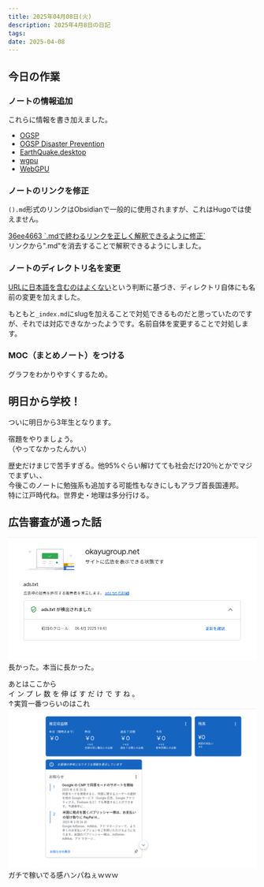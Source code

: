```yaml
---
title: 2025年04月08日(火)
description: 2025年4月8日の日記
tags:
date: 2025-04-08
---
```

## 今日の作業
### ノートの情報追加
これらに情報を書き加えました。
- [OGSP](../../../okayugroup/OGSP/OGSP.md)
- [OGSP Disaster Prevention](../../okayugroup/OGSP/previous/disaster-prevention/OGSP%20Disaster%20Prevention.md)
- [EarthQuake.desktop](../../okayugroup/OGSP/previous/EarthQuake/EarthQuake.desktop.md)
- [wgpu](../../../develop/Knowledge/libs/wgpu/wgpu.md)
- [WebGPU](../../../develop/Knowledge/platform/graphics/webgpu/WebGPU.md)
### ノートのリンクを修正
`().md`形式のリンクはObsidianで一般的に使用されますが、これはHugoでは使えません。

[36ee4663 \`.mdで終わるリンクを正しく解釈できるように修正\`](https://github.com/yossy4411/note-web/commit/36ee46632d30d1d4646115c926659c293c3c9add#diff-f7b06ddbef6db89a3316207be1370aed4471163e87284b63aad6d51f59f1e45e)  
リンクから".md"を消去することで解釈できるようにしました。
### ノートのディレクトリ名を変更
[URLに日本語を含むのはよくない](2025-04-07.md#ノートの整理)という判断に基づき、ディレクトリ自体にも名前の変更を加えました。

もともと`_index.md`にslugを加えることで対処できるものだと思っていたのですが、それでは対応できなかったようです。名前自体を変更することで対処します。
### MOC（まとめノート）をつける
グラフをわかりやすくするため。
## 明日から学校！
ついに明日から3年生となります。

宿題をやりましょう。  
（やってなかったんかい）

歴史だけまじで苦手すぎる。他95%ぐらい解けてても社会だけ20％とかでマジでまずい、、  
今後このノートに勉強系も追加する可能性もなきにしもアラブ首長国連邦。  
特に江戸時代ね。世界史・地理は多分行ける。
## 広告審査が通った話
![okayugroup.net  サイトに広告を表示できる状態です](../../../assets/Pasted%20image%2020250408215622.png)
長かった。本当に長かった。

あとはここから  
イ ン プ レ 数 を 伸 ば す だ け で す ね 。  
↑実質一番つらいのはこれ
![](../../../assets/Pasted%20image%2020250408215823.png)
ガチで稼いでる感ハンパねぇｗｗｗ

